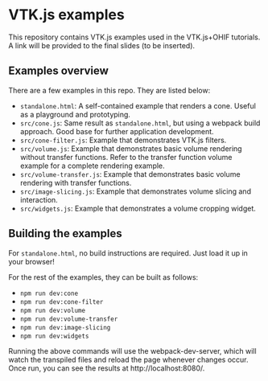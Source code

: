 # VTK.js examples

This repository contains VTK.js examples used in the VTK.js+OHIF tutorials. A
link will be provided to the final slides (to be inserted).
 
## Examples overview

There are a few examples in this repo. They are listed below:
- `standalone.html`: A self-contained example that renders a cone. Useful as a playground and prototyping.
- `src/cone.js`: Same result as `standalone.html`, but using a webpack build approach. Good base for
  further application development.
- `src/cone-filter.js`: Example that demonstrates VTK.js filters.
- `src/volume.js`: Example that demonstrates basic volume rendering without transfer functions. Refer to
  the transfer function volume example for a complete rendering example.
- `src/volume-transfer.js`: Example that demonstrates basic volume rendering with transfer functions.
- `src/image-slicing.js`: Example that demonstrates volume slicing and interaction.
- `src/widgets.js`: Example that demonstrates a volume cropping widget.

## Building the examples

For `standalone.html`, no build instructions are required. Just load it up in your browser!

For the rest of the examples, they can be built as follows:
- `npm run dev:cone`
- `npm run dev:cone-filter`
- `npm run dev:volume`
- `npm run dev:volume-transfer`
- `npm run dev:image-slicing`
- `npm run dev:widgets`

Running the above commands will use the webpack-dev-server, which will watch
the transpiled files and reload the page whenever changes occur. Once run, you can see
the results at http://localhost:8080/.
